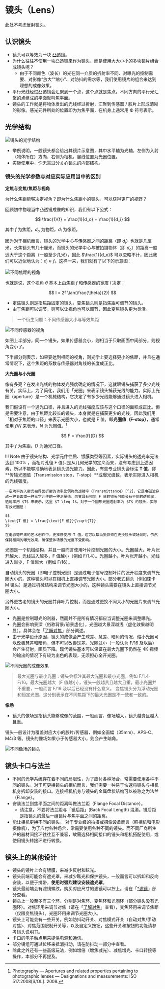 # 镜头（Lens）

此处不考虑反射镜头。

## 认识镜头

-   镜头可以等效为一块 [凸透镜](https://www.kepuchina.cn/article/articleinfo?business_type=100&ar_id=246164)。
-   为什么往往不使用一块凸透镜来作为镜头，而是使用大大小小的多块镜片组合成镜头呢？
    -   由于不同颜色（波长）的光在同一介质的折射率不同、对曝光的控制需要、对影像“放大”“缩小”、对防抖的需求等，我们使用镜片的组合来达到理想的成像效果。
-   平行光线经过凸透镜会汇聚到一个点，这个点就是焦点。不同方向的平行光汇聚的点组成的平面就叫焦平面。
-   镜头的工作就是将物体发出的光线经过折射，汇聚到传感器 / 胶片上形成清晰的影像。感光元件所处的位置即为为焦平面，在机身上通常用 Φ 符号表示。


## 光学结构

![镜头的光学结构](images/lens.svg)

-   举例说明，一般镜头都会给出其镜片示意图，其中水平轴为光轴，左侧为入射（物体所在）方向，右侧为相机。竖线位置为光圈位置。
-   实际使用中，你无需过分关心镜头的内部结构。

### 镜头的光学参数与对应实际应用当中的区别

**定焦与变焦/焦距与视角**

为什么焦距能够决定视角？即为什么焦距小的镜头，可以获得更广的视野？

回顾初中物理当中凸透镜成像的知识，我们有以下公式：

$$
\frac{1}{f} = \frac{1}{d_o} + \frac{1}{d_i}
$$

其中 $f$ 为焦距，$d_o$ 为物距，$d_i$ 为像距。

因为对于相机而言，镜头的光学中心与传感器之间的距离（即 $d_i$）也就是几厘米，长焦镜头有几十厘米，而镜头的光学中心与被拍摄物体（即 $d_o$）的距离一般远大于这个距离（一般至少几米），因此 $\frac{1}{d_o}$ 可以忽略不计，因此我们可以近似地认为：$d_i \approx f$。这样一来，我们就有了以下的示意图：

![不同焦距的视角](images/focal_length.svg)

也就是说，这个视角 $\theta$ 基本上由焦距 $f$ 和传感器的宽度 $l$ 决定： 

$$ l = 2f \tan(\frac{\theta}{2}) $$

- 定焦镜头则是指焦距固定的镜头，变焦镜头则是指焦距可调节的镜头。
- 由于焦距可以调节，则可以让视角也可以调节，因此变焦镜头更为灵活。

> 一个衍生问题：不同传感器大小与等效焦距

![不同传感器的视角](images/focal_length_aps.svg)

如图上半部分，同一个镜头，如果传感器变小，则相当于只取画面中间部分，则视角变小了。

下半部分则表示，如果要达到相同的视角，则光学上要选择更小的焦距，并且在通常情况下，这个焦距的系数与传感器对角线的长度成正比。

**大光圈与小光圈**

像有多亮？在发出光线的物体发光强度确定的情况下，这就跟镜头捕获了多少光线有关。实际上，为了简化，我们用「光圈」来表示镜头捕获光线的能力。实际上光圈（aperture）是一个机械结构，它决定了有多少光线能够通过镜头进入相机。

我们假设有一个通光口径，并且进入的光线强度应该与这个口径的面积成正比。但是需要注意，由于焦距比较长的镜头，本身就是在捕获更少的光线，因此我们用「相对于焦距的口径」来表示光圈大小，也就是 F 值，即**光圈值（F-stop）**，通常使用 $f/N$ 来表示，$N$ 为光圈值。[^1]

$$
F = \frac{f}{D}
$$

其中 $f$ 为焦距，$D$ 为通光口径。

!!! Note
    由于镜头结构、光学元件性质、镀膜类型等因素，实际镜头的透光率无法达到 100% ，而相对孔径 F 值只是从几何光学的定义而来，没有考虑到上述因素，所以不能够准确地表达镜头通光能力。因此，有些专业镜头会标注 **T 值**，即**传输光圈值（Transmission stop，T-stop）**或曝光级数，表示实际进入相机的光线强度。

    一定功率的入射光被界面折射的功率比例称为透射率（Transmittance）[^2]，它是电磁波穿越一种表面或一种光学元件的一种测量值。两支具有相同 F 值的镜头可能会有不同的透射率，透射率用 $T$ 来表示，这里 $T \leq 1$。对于一个圆形光圈透射率为 $T$ 的镜头，实际有效光圈是：

    $$
    \text{T 值} = \frac{\text{F 值}}{\sqrt{T}}
    $$

    在电影等严肃的艺术创作中，更推荐使用 T 值，这可以帮助摄影师在更换镜头或场景时，依然保持相同的曝光效果，确保整体场景的光度不受影响。

光圈是一个机械结构，并且一般而言使用叶片控制光圈的大小。光圈越大，叶片张开越大，光线进入越多，F 值越小（例如 F/1.4）。光圈越小，叶片张开越小，光线进入越少，F 值越大（例如 F/16）。

自动镜头的光圈（即电子控制光圈）是通过电子信号控制叶片的张开程度来调节光圈大小的。这种镜头可以在相机上直接调节光圈大小。部分老式镜头（例如徕卡 M 镜头）是通过机械结构来调节光圈大小的，这种镜头需要在镜头上直接调节光圈大小。

另外更古老的镜头的光圈并非叶片控制，而是通过更换不同大小的光圈片来调节光圈大小。

-   光圈是控制曝光的利器，然而并不是所有情况都应当调整光圈来调整曝光。
-   光圈会影响景深（俗称背景/前景虚化），光圈越大景深越浅（虚化效果越明显）。具体会在「[了解对焦](focus.md)」部分阐述。
-   由于光学设计原因，镜头的成像会产生球差、慧差、暗角的情况，缩小光圈可以改善慧差和暗角，但不可以改善球差。光圈过小（一般认为 F/16 及以后）会产生衍射，画质下降。现代镜头基本可以保证在最大光圈下仍然在 4K 视频的输出的情况下有较为出色的表现，无须担心全开光圈。

![不同光圈的成像效果](images/aperture.jpg)

> 最大光圈与最小光圈：镜头会标注其最大光圈和最小光圈，例如 F/1.4-F/16。最大光圈越大（F 值越小），镜头一般越贵且越大且重。最小光圈并不重要，一般而言 F/16 及以后已经没有什么意义。
> 变焦镜头分为浮动光圈和恒定光圈，这分别表示在不同焦距下的最大光圈是不一致和一致的。

**像场**

-   镜头的像场是指镜头能够成像的范围，一般而言，像场越大，镜头越贵且越大且重。

镜头一般设计为覆盖对应大小的胶片/传感器，例如全画幅（35mm）、APS-C、M4/3 等。镜头的像场如果小于传感器大小，则会产生暗角。

![不同像场的镜头](images/lens_crop.jpg)

## 镜头卡口与法兰

-   不同的光学系统存在着不同的局限性，为了应付各种场合，常需要使用各种不同的镜头。对于可更换镜头的相机而言，我们需要一种易于快速将镜头与相机机身拆卸安装的接口。连接相机机身与镜头的金属盘状结构可以被称之为法兰（Flange）。
-   安装法兰到焦平面之间的距离叫做法兰距（Flange Focal Distance）。
    -   请注意，不要将法兰距与「镜后距」(Back Focal Length) 混淆。镜后距是指镜头的最后一组镜片与焦平面之间的距离。
-   能让相机更换不同的镜头。 对于专业级的拍摄或摄像设备而言（照相机和电影摄像机），为了应付各种场合，常需要使用各种不同的镜头。而不同厂商所生产的器材间接环往往互不兼容，故需选择相同接口的镜头和相机搭配使用，或使用镜头转接环进行转换。

## 镜头上的其他设计

-   镜头的镜片上会有镀膜，来减少反射和眩光。
-   镜头前端可能会有遮光罩，来减少眩光和保护镜头，一般而言可以拆卸和反向安装，以便于携带，**使用时强烈建议安装遮光罩**。
-   镜头最前端会有滤镜螺纹，购买对应尺寸的滤镜可以拧上。请在「[*滤镜](A_filter.md)」部分查看。
-   镜头上一般至多有三个环，分别是对焦环、变焦环和光圈环（部分镜头没有光圈环）。对焦环用来调节对焦（请在「[了解对焦](focus.md)」查看），变焦环用来调节焦距（仅限变焦镜头），光圈环用来调节光圈大小。
-   镜头上可能会有一些开关，例如防抖动开关、对焦模式开关（自动对焦/手动对焦）、对焦范围限制开关等，以及自定义按钮，这些开关和按钮的功能请参考镜头说明书。
-   卡口的电子触点用来提供电源和通信。
-   部分镜组可通过位移来抵消抖动，请在防抖动一部分中查看。
-   除此之外还有一些高级玩法，例如增倍（增焦减光）、减焦增光、卡口转接等操作，本部分不再提及。

[^1]: Photography — Apertures and related properties pertaining to photographic lenses — Designations and measurements: ISO 517:2008[S/OL]. 2008.
[^2]: Hecht E. Optics[M]. Fifth Edition. Pearson Education Incorporated, 2017.
